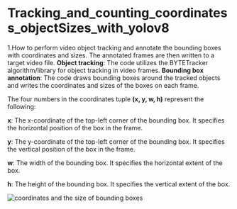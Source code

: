 # Tracking_and_counting_coordinatess_objectSizes_with_yolov8



  1.How to perform video object tracking and annotate the bounding boxes with coordinates and sizes. The annotated frames are then written to a target video file.
**Object tracking**:  The code utilizes the BYTETracker algorithm/library for object tracking in video frames. **Bounding box annotation**: The code draws bounding boxes around the tracked objects and writes the coordinates and sizes of the boxes on each frame.

The four numbers in the coordinates tuple **(x, y, w, h)** represent the following:

**x**: The x-coordinate of the top-left corner of the bounding box. It specifies the horizontal position of the box in the frame.

**y**: The y-coordinate of the top-left corner of the bounding box. It specifies the vertical position of the box in the frame.

**w**: The width of the bounding box. It specifies the horizontal extent of the box.

**h**: The height of the bounding box. It specifies the vertical extent of the box.


![coordinates and the size of bounding boxes](https://github.com/12194916/Tracking_and_counting_coordinatess_objectSizes_with_yolov8/blob/main/coordinates.gif)


